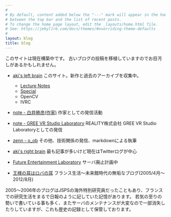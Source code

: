 ```yaml
---
#
# By default, content added below the "---" mark will appear in the home page
# between the top bar and the list of recent posts.
# To change the home page layout, edit the _layouts/home.html file.
# See: https://jekyllrb.com/docs/themes/#overriding-theme-defaults
#
layout: blog
title: blog
---
```

このサイトは現在構築中です。
古いブログの投稿を移植していますのでお目汚しがあるかもしれません。

- [aki's left brain](https://akihiko.shirai.as/blog/) このサイト。新作と過去のアーカイブを収集中。
  - [Lecture Notes](https://akihiko.shirai.as/lecture)
  - [Special](https://akihiko.shirai.as/special/)
   - OpenCV
   - IVRC

- [note - 白井暁彦(作家)](https://note.com/o_ob) 作家としての発信活動
- [note - GREE VR Studio Laboratory](https://note.com/reality_eng/m/m394ac85738b5) REALITY株式会社 GREE VR Studio Laboratoryとしての発信
- [zenn - o_ob](https://zenn.dev/o_ob) その他、技術関係の発信、markdownによる執筆
- [aki's right brain](http://aki.shirai.as/) 最も記事が多いけど現在はTwitterログが中心
- [Future Entertainment Laboratory](http://akihiko.shirai.as/) サーバ廃止計画中
- [王様の耳はロバの耳](https://ameblo.jp/akihiko) フランス生活～未来館時代の無垢なブログ(2005/4月～2012/8月)

2005～2006年のブログはJSPSの海外特別研究員だったこともあり、フランスでの研究生活をまるで日報のように記していた記憶があります。
若気の至りの勢いで書いている事も多く、またサーバのメンテナンスが大変なので一部消失したりしていますが、これも歴史の記録として保管しております。



